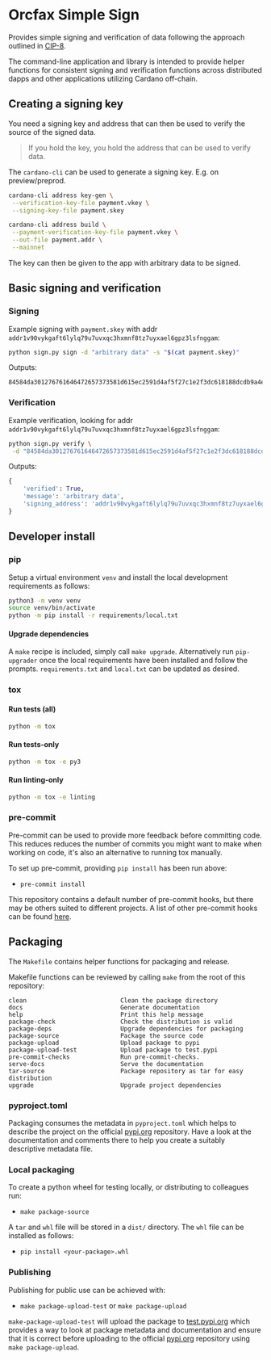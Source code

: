 # Orcfax Simple Sign

Provides simple signing and verification of data following the approach
outlined in [CIP-8][CIP-8].

[CIP-8]: https://cips.cardano.org/cip/CIP-0008

The command-line application and library is intended to provide helper functions
for consistent signing and verification functions across distributed dapps and
other applications utilizing Cardano off-chain.

## Creating a signing key

You need a signing key and address that can then be used to verify the source
of the signed data.

> If you hold the key, you hold the address that can be used to verify data.

The `cardano-cli` can be used to generate a signing key. E.g. on
preview/preprod.

```sh
cardano-cli address key-gen \
 --verification-key-file payment.vkey \
 --signing-key-file payment.skey
```

```sh
cardano-cli address build \
 --payment-verification-key-file payment.vkey \
 --out-file payment.addr \
 --mainnet
```

The key can then be given to the app with arbitrary data to be signed.

## Basic signing and verification

### Signing

Example signing with `payment.skey` with addr
`addr1v90vykgaft6lylq79u7uvxqc3hxmnf8tz7uyxael6gpz3lsfnggam`:

```sh
python sign.py sign -d "arbitrary data" -s "$(cat payment.skey)"
```

Outputs:

<!--markdownlint-disable -->
```text
84584da301276761646472657373581d615ec2591d4af5f27c1e2f3dc618188dcdb9a4eb17b843773fd20228fe045820d88b447a19aa5ffcabc4270dd38017bda068c9f84b6fb05cb0fee73261fbb777a166686173686564f44e6172626974726172792064617461584025b3ef85838d62f40eb3fe5b1ac7cf802ca4d076a07575572bc88601968bafa2b4aa106c8636cc93bd4337385527cb31194e65925062c59857d69fbccd4f3f01
```
<!--markdownlint-enable -->

### Verification

Example verification, looking for addr
`addr1v90vykgaft6lylq79u7uvxqc3hxmnf8tz7uyxael6gpz3lsfnggam`:

```sh
python sign.py verify \
 -d "84584da301276761646472657373581d615ec2591d4af5f27c1e2f3dc618188dcdb9a4eb17b843773fd20228fe045820d88b447a19aa5ffcabc4270dd38017bda068c9f84b6fb05cb0fee73261fbb777a166686173686564f44e6172626974726172792064617461584025b3ef85838d62f40eb3fe5b1ac7cf802ca4d076a07575572bc88601968bafa2b4aa106c8636cc93bd4337385527cb31194e65925062c59857d69fbccd4f3f01"

```

Outputs:

```python
{
    'verified': True,
    'message': 'arbitrary data',
    'signing_address': 'addr1v90vykgaft6lylq79u7uvxqc3hxmnf8tz7uyxael6gpz3lsfnggam'
}
```

## Developer install

### pip

Setup a virtual environment `venv` and install the local development
requirements as follows:

```bash
python3 -m venv venv
source venv/bin/activate
python -m pip install -r requirements/local.txt
```

#### Upgrade dependencies

A `make` recipe is included, simply call `make upgrade`. Alternatively run
`pip-upgrader` once the local requirements have been installed and follow the
prompts. `requirements.txt` and `local.txt` can be updated as desired.

### tox

#### Run tests (all)

```bash
python -m tox
```

#### Run tests-only

```bash
python -m tox -e py3
```

#### Run linting-only

```bash
python -m tox -e linting
```

### pre-commit

Pre-commit can be used to provide more feedback before committing code. This
reduces reduces the number of commits you might want to make when working on
code, it's also an alternative to running tox manually.

To set up pre-commit, providing `pip install` has been run above:

* `pre-commit install`

This repository contains a default number of pre-commit hooks, but there may
be others suited to different projects. A list of other pre-commit hooks can be
found [here][pre-commit-1].

[pre-commit-1]: https://pre-commit.com/hooks.html

## Packaging

The `Makefile` contains helper functions for packaging and release.

Makefile functions can be reviewed by calling `make`  from the root of this
repository:

```make
clean                          Clean the package directory
docs                           Generate documentation
help                           Print this help message
package-check                  Check the distribution is valid
package-deps                   Upgrade dependencies for packaging
package-source                 Package the source code
package-upload                 Upload package to pypi
package-upload-test            Upload package to test.pypi
pre-commit-checks              Run pre-commit-checks.
serve-docs                     Serve the documentation
tar-source                     Package repository as tar for easy distribution
upgrade                        Upgrade project dependencies
```

### pyproject.toml

Packaging consumes the metadata in `pyproject.toml` which helps to describe
the project on the official [pypi.org][pypi-2] repository. Have a look at the
documentation and comments there to help you create a suitably descriptive
metadata file.

### Local packaging

To create a python wheel for testing locally, or distributing to colleagues
run:

* `make package-source`

A `tar` and `whl` file will be stored in a `dist/` directory. The `whl` file
can be installed as follows:

* `pip install <your-package>.whl`

### Publishing

Publishing for public use can be achieved with:

* `make package-upload-test` or `make package-upload`

`make-package-upload-test` will upload the package to [test.pypi.org][pypi-1]
which provides a way to look at package metadata and documentation and ensure
that it is correct before uploading to the official [pypi.org][pypi-2]
repository using `make package-upload`.

[pypi-1]: https://test.pypi.org
[pypi-2]: https://pypi.org
